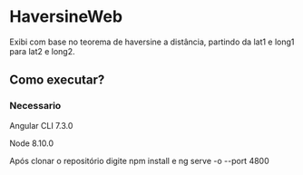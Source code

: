 # HaversineWeb
Exibi com base no teorema de haversine a distância, partindo da lat1 e long1 para lat2 e long2.

## Como executar?
### Necessario
<p>Angular CLI 7.3.0<p>
<p>Node 8.10.0<p>

<p>Após clonar o repositório digite npm install e ng serve -o --port 4800<p>